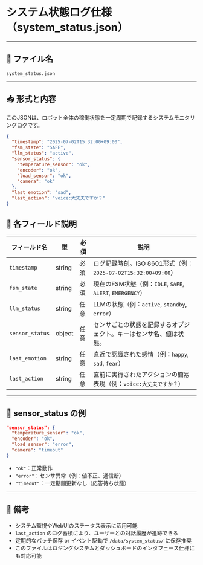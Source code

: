 # システム状態ログ仕様（system_status.json）

---

## 📄 ファイル名

`system_status.json`

---

## 📥 形式と内容

このJSONは、ロボット全体の稼働状態を一定周期で記録するシステムモニタリングログです。

```json
{
  "timestamp": "2025-07-02T15:32:00+09:00",
  "fsm_state": "SAFE",
  "llm_status": "active",
  "sensor_status": {
    "temperature_sensor": "ok",
    "encoder": "ok",
    "load_sensor": "ok",
    "camera": "ok"
  },
  "last_emotion": "sad",
  "last_action": "voice:大丈夫ですか？"
}
```

## 📝 各フィールド説明

| フィールド名     | 型      | 必須 | 説明                                                                 |
|------------------|---------|------|----------------------------------------------------------------------|
| `timestamp`      | string  | 必須 | ログ記録時刻。ISO 8601形式（例：`2025-07-02T15:32:00+09:00`）       |
| `fsm_state`      | string  | 必須 | 現在のFSM状態（例：`IDLE`, `SAFE`, `ALERT`, `EMERGENCY`）            |
| `llm_status`     | string  | 任意 | LLMの状態（例：`active`, `standby`, `error`）                        |
| `sensor_status`  | object  | 任意 | センサごとの状態を記録するオブジェクト。キーはセンサ名、値は状態。 |
| `last_emotion`   | string  | 任意 | 直近で認識された感情（例：`happy`, `sad`, `fear`）                   |
| `last_action`    | string  | 任意 | 直前に実行されたアクションの簡易表現（例：`voice:大丈夫ですか？`）  |

---

## 🧪 sensor_status の例

```json
"sensor_status": {
  "temperature_sensor": "ok",
  "encoder": "ok",
  "load_sensor": "error",
  "camera": "timeout"
}
```
- `"ok"`：正常動作  
- `"error"`：センサ異常（例：値不正、通信断）  
- `"timeout"`：一定期間更新なし（応答待ち状態）  

---

## 📎 備考

- システム監視やWebUIのステータス表示に活用可能  
- `last_action` のログ蓄積により、ユーザーとの対話履歴が追跡できる  
- 定期的なバッチ保存 or イベント駆動で `/data/system_status/` に保存推奨  
- このファイルはロギングシステムとダッシュボードのインタフェース仕様にも対応可能
  

